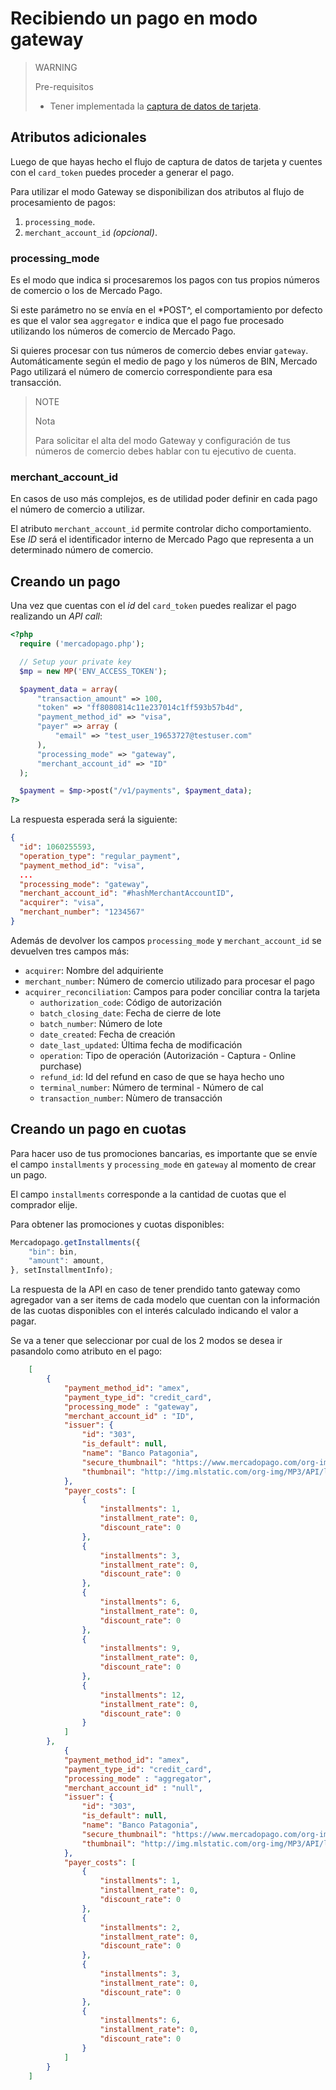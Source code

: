 # Recibiendo un pago en modo gateway

> WARNING		 
> 
> Pre-requisitos
>
> * Tener implementada la [captura de datos de tarjeta](receiving-payment-by-card.es.md#captura-los-datos-de-tarjeta).

## Atributos adicionales

Luego de que hayas hecho el flujo de captura de datos de tarjeta y cuentes con el `card_token` puedes proceder a generar el pago.

Para utilizar el modo Gateway se disponibilizan dos atributos al flujo de procesamiento de pagos:

1. `processing_mode`.
2. `merchant_account_id` _(opcional)_.

### processing\_mode

Es el modo que indica si procesaremos los pagos con tus propios números de comercio o los de Mercado Pago.

Si este parámetro no se envía en el *POST^, el comportamiento por defecto es que el valor sea `aggregator` e indica que el pago fue procesado utilizando los números de comercio de Mercado Pago.

Si quieres procesar con tus números de comercio debes enviar `gateway`.
Automáticamente según el medio de pago y los números de BIN, Mercado Pago utilizará el número de comercio correspondiente para esa transacción.

> NOTE
>
> Nota
>
> Para solicitar el alta del modo Gateway y configuración de tus números de comercio debes hablar con tu ejecutivo de cuenta.

### merchant\_account\_id

En casos de uso más complejos, es de utilidad poder definir en cada pago el número de comercio a utilizar.

El atributo `merchant_account_id` permite controlar dicho comportamiento. Ese _ID_ será el identificador interno de Mercado Pago que representa a un determinado número de comercio.

## Creando un pago

Una vez que cuentas con el _id_ del `card_token` puedes realizar el pago realizando un _API call_:

```php
<?php
  require ('mercadopago.php');

  // Setup your private key
  $mp = new MP('ENV_ACCESS_TOKEN');

  $payment_data = array(
      "transaction_amount" => 100,
      "token" => "ff8080814c11e237014c1ff593b57b4d",
      "payment_method_id" => "visa",
      "payer" => array (
          "email" => "test_user_19653727@testuser.com"
      ),
      "processing_mode" => "gateway",
      "merchant_account_id" => "ID"
  );

  $payment = $mp->post("/v1/payments", $payment_data);
?>
```

La respuesta esperada será la siguiente:

```json
{
  "id": 1060255593,
  "operation_type": "regular_payment",
  "payment_method_id": "visa",
  ...
  "processing_mode": "gateway",
  "merchant_account_id": "#hashMerchantAccountID",
  "acquirer": "visa",
  "merchant_number": "1234567"
}
```

Además de devolver los campos `processing_mode` y `merchant_account_id` se devuelven tres campos más:

* `acquirer`: Nombre del adquiriente
* `merchant_number`: Número de comercio utilizado para procesar el pago
* `acquirer_reconciliation`: Campos para poder conciliar contra la tarjeta
  * `authorization_code`: Código de autorización
  * `batch_closing_date`: Fecha de cierre de lote
  * `batch_number`: Número de lote
  * `date_created`: Fecha de creación
  * `date_last_updated`: Última fecha de modificación
  * `operation`: Tipo de operación (Autorización - Captura - Online purchase)
  * `refund_id`: Id del refund en caso de que se haya hecho uno
  * `terminal_number`: Número de terminal - Número de cal
  * `transaction_number`: Nùmero de transacción

## Creando un pago en cuotas

Para hacer uso de tus promociones bancarias, es importante que se envíe el campo `installments` y `processing_mode` en `gateway` al momento de crear un pago.

El campo `installments` corresponde a la cantidad de cuotas que el comprador elije.

Para obtener las promociones y cuotas disponibles:

```javascript
Mercadopago.getInstallments({
    "bin": bin,
    "amount": amount,
}, setInstallmentInfo);
```

La respuesta de la API en caso de tener prendido tanto gateway como agregador van a ser items de cada modelo que cuentan con la información de las cuotas disponibles con el interés calculado indicando el valor a pagar. 

Se va a tener que seleccionar por cual de los 2 modos se desea ir pasandolo como atributo en el pago:

```json
    [
        {
            "payment_method_id": "amex",
            "payment_type_id": "credit_card",
            "processing_mode" : "gateway",
            "merchant_account_id" : "ID",
            "issuer": {
                "id": "303",
                "is_default": null,
                "name": "Banco Patagonia",
                "secure_thumbnail": "https://www.mercadopago.com/org-img/MP3/API/logos/303.gif",
                "thumbnail": "http://img.mlstatic.com/org-img/MP3/API/logos/303.gif"
            },
            "payer_costs": [
                {
                    "installments": 1,
                    "installment_rate": 0,
                    "discount_rate": 0
                },
                {
                    "installments": 3,
                    "installment_rate": 0,
                    "discount_rate": 0
                },          
                {
                    "installments": 6,
                    "installment_rate": 0,
                    "discount_rate": 0
                },            
                {
                    "installments": 9,
                    "installment_rate": 0,
                    "discount_rate": 0
                },
                {
                    "installments": 12,
                    "installment_rate": 0,
                    "discount_rate": 0
                }
            ]
        },
            {
            "payment_method_id": "amex",
            "payment_type_id": "credit_card",
            "processing_mode" : "aggregator",
            "merchant_account_id" : "null",
            "issuer": {
                "id": "303",
                "is_default": null,
                "name": "Banco Patagonia",
                "secure_thumbnail": "https://www.mercadopago.com/org-img/MP3/API/logos/303.gif",
                "thumbnail": "http://img.mlstatic.com/org-img/MP3/API/logos/303.gif"
            },
            "payer_costs": [
                {
                    "installments": 1,
                    "installment_rate": 0,
                    "discount_rate": 0
                },
                {
                    "installments": 2,
                    "installment_rate": 0,
                    "discount_rate": 0
                },
                {
                    "installments": 3,
                    "installment_rate": 0,
                    "discount_rate": 0
                },
                {
                    "installments": 6,
                    "installment_rate": 0,
                    "discount_rate": 0
                }
            ]
        }
    ]
```
